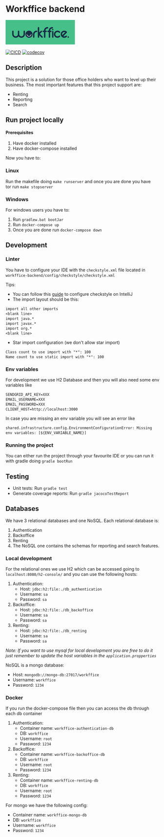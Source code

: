 # Workffice backend

![workffice-logo.png](workffice-logo.png)

[![CICD](https://github.com/workffice/workffice-backend-v1/actions/workflows/continous-deployment.yml/badge.svg?branch=main)](https://github.com/workffice/workffice-backend-v1/actions/workflows/continous-deployment.yml)
[![codecov](https://codecov.io/gh/workffice/workffice-backend-v1/branch/main/graph/badge.svg?token=I96FLHDJL5)](https://codecov.io/gh/workffice/workffice-backend-v1)

## Description
This project is a solution for those office holders who want to
level up their business. The most important features that this
project support are:
- Renting
- Reporting
- Search

## Run project locally
#### Prerequisites
1. Have docker installed
2. Have docker-compose installed

Now you have to:
### Linux
Run the makefile doing `make runserver` and once you are done you have\
tor run `make stopserver`
### Windows
For windows users you have to:
1. Run `gradlew.bat bootJar`
2. Run `docker-compose up`
3. Once you are done run `docker-compose down`

## Development
### Linter
You have to configure your IDE with the
`checkstyle.xml` file located in `workffice-backend/config/checkstyle/checkstyle.xml`

Tips:
- You can follow this [guide](https://somindagamage.medium.com/how-to-configure-checkstyle-and-findbugs-plugins-to-intellij-idea-38148aad2387)
to configure checkstyle on IntelliJ
- The import layout should be this:
```
import all other imports
<blank line>
import java.*
import javax.*
import org.*
<blank line> 
```
- Star import configuration (we don't allow star import)
```
Class count to use import with "*": 100
Name count to use static import with "*": 100
```
### Env variables
For development we use H2 Database and then
you will also need some env variables like
```
SENDGRID_API_KEY=XXX
EMAIL_USERNAME=XXX
EMAIL_PASSWORD=XXX
CLIENT_HOST=http://localhost:3000
```
In case you are missing an env variable
you will see an error like
```
shared.infrastructure.config.EnvironmentConfigurationError: Missing env variables: [${ENV_VARIABLE_NAME}]
```

### Running the project
You can either run the project through your
favourite IDE or you can run it with gradle
doing `gradle bootRun` 

## Testing
- Unit tests: Run `gradle test`
- Generate coverage reports: Run `gradle jacocoTestReport`

## Databases
We have 3 relational databases and one NoSQL.
Each relational database is:
1. Authentication
2. Backoffice
3. Renting
4. The NoSQL one contains the schemas for reporting and search features.

### Local development
For the relational ones we use H2 which can be accessed going to
`localhost:8080/h2-console/` and you can use the following hosts:
1. Authentication:
    * Host: `jdbc:h2:file:./db_authentication`
    * Username: `sa`
    * Password: `sa`
2. Backoffice:
    * Host: `jdbc:h2:file:./db_backoffice`
    * Username: `sa`
    * Password: `sa`
3. Renting:
    * Host: `jdbc:h2:file:./db_renting`
    * Username: `sa`
    * Password: `sa`

<i>Note: If you want to use mysql for local development you are free to do it
just remember to update the host variables in the `application.propperties`</i>

NoSQL is a mongo database:
* Host: `mongodb://mongo-db:27017/workffice`
* Username: `workffice`
* Password: `1234`

### Docker
If you run the docker-compose file then you can access the db
through each db container
1. Authentication:
    * Container name: `workffice-authentication-db`
    * DB: `workffice`
    * Username: `root`
    * Password: `1234`
2. Backoffice:
    * Container name: `workffice-backoffice-db`
    * DB: `workffice`
    * Username: `root`
    * Password: `1234`
3. Renting:
    * Container name: `workffice-renting-db`
    * DB: `workffice`
    * Username: `root`
    * Password: `1234`
    
For mongo we have the following config:

* Container name: `workffice-mongo-db`
* DB: `workffice`
* Username: `workffice`
* Password: `1234`
